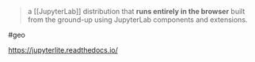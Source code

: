 > a [[JupyterLab]] distribution that **runs entirely in the browser** built from the ground-up using JupyterLab components and extensions.

#geo 

https://jupyterlite.readthedocs.io/